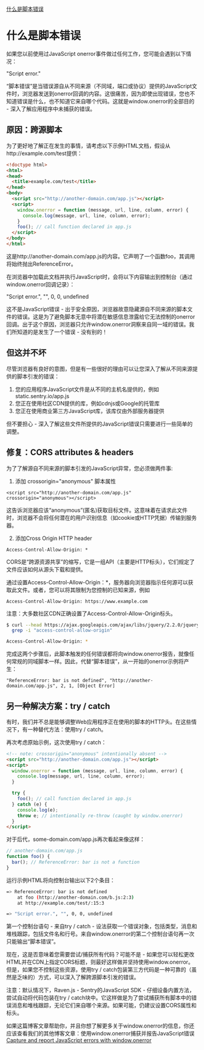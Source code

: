 [什么是脚本错误](https://blog.sentry.io/2016/05/17/what-is-script-error)

# 什么是脚本错误

如果您以前使用过JavaScript onerror事件做过任何工作，您可能会遇到以下情况：

"Script error."

“脚本错误”是当错误源自从不同来源（不同域，端口或协议）提供的JavaScript文件时，浏览器发送到onerror回调的内容。这很痛苦，因为即使出现错误，您也不知道错误是什么，也不知道它来自哪个代码。这就是window.onerror的全部目的 - 深入了解应用程序中未捕获的错误。

## 原因：跨源脚本

为了更好地了解正在发生的事情，请考虑以下示例HTML文档，假设从http://example.com/test提供：

```html
<!doctype html>
<html>
<head>
  <title>example.com/test</title>
</head>
<body>
  <script src="http://another-domain.com/app.js"></script>
  <script>
    window.onerror = function (message, url, line, column, error) {
      console.log(message, url, line, column, error);
    }
    foo(); // call function declared in app.js
  </script>
</body>
</html>
```

这是http://another-domain.com/app.js的内容。它声明了一个函数foo，其调用将始终抛出ReferenceError。

在浏览器中加载此文档并执行JavaScript时，会将以下内容输出到控制台（通过window.onerror回调记录）：

"Script error.", "", 0, 0, undefined

这不是JavaScript错误 - 出于安全原因，浏览器故意隐藏源自不同来源的脚本文件的错误。这是为了避免脚本无意中将潜在敏感信息泄露给它无法控制的onerror回调。出于这个原因，浏览器只允许window.onerror洞察来自同一域的错误。我们所知道的是发生了一个错误 - 没有别的！

## 但这并不坏

尽管浏览器有良好的意图，但是有一些很好的理由可以让您深入了解从不同来源提供的脚本引发的错误：

1. 您的应用程序JavaScript文件是从不同的主机名提供的，例如static.sentry.io/app.js
2. 您正在使用社区CDN提供的库，例如cdnjs或Google的托管库
3. 您正在使用商业第三方JavaScript库，该库仅由外部服务器提供

但不要担心 - 深入了解这些文件所提供的JavaScript错误只需要进行一些简单的调整。

## 修复：CORS attributes & headers

为了了解源自不同来源的脚本引发的JavaScript异常，您必须做两件事:

1. 添加 crossorigin="anonymous" 脚本属性

`<script src="http://another-domain.com/app.js" crossorigin="anonymous"></script>`

这告诉浏览器应该“anonymous”(匿名)获取目标文件。这意味着在请求此文件时，浏览器不会将任何潜在的用户识别信息（如cookie或HTTP凭据）传输到服务器。

2. 添加Cross Origin HTTP header

`Access-Control-Allow-Origin: *`

CORS是“跨源资源共享”的缩写，它是一组API（主要是HTTP标头），它们规定了文件应该如何从源头下载和提供。

通过设置Access-Control-Allow-Origin：*，服务器向浏览器指示任何源可以获取此文件。或者，您可以将其限制为您控制的已知来源，例如

`Access-Control-Allow-Origin: https://www.example.com`

注意：大多数社区CDN正确设置了Access-Control-Allow-Origin标头。

```bash
$ curl --head https://ajax.googleapis.com/ajax/libs/jquery/2.2.0/jquery.js | \
  grep -i "access-control-allow-origin"

Access-Control-Allow-Origin: *
```

完成这两个步骤后，此脚本触发的任何错误都将向window.onerror报告，就像任何常规的同域脚本一样。因此，代替“脚本错误”，从一开始的onerror示例将产生：

`"ReferenceError: bar is not defined", "http://another-domain.com/app.js", 2, 1, [Object Error]`

## 另一种解决方案：try / catch

有时，我们并不总是能够调整Web应用程序正在使用的脚本的HTTP头。在这些情况下，有一种替代方法：使用try / catch。

再次考虑原始示例，这次使用try / catch：

```html
<!-- note: crossorigin="anonymous" intentionally absent -->
<script src="http://another-domain.com/app.js"></script>
<script>
  window.onerror = function (message, url, line, column, error) {
    console.log(message, url, line, column, error);
  }

  try {
    foo(); // call function declared in app.js
  } catch (e) {
    console.log(e);
    throw e; // intentionally re-throw (caught by window.onerror)
  }
</script>
```

对于后代，some-domain.com/app.js再次看起来像这样：

```js
// another-domain.com/app.js
function foo() {
  bar(); // ReferenceError: bar is not a function
}
```

运行示例HTML将向控制台输出以下2个条目：

```bash
=> ReferenceError: bar is not defined
    at foo (http://another-domain.com/b.js:2:3)
    at http://example.com/test/:15:3

=> "Script error.", "", 0, 0, undefined
```

第一个控制台语句 - 来自try / catch - 设法获取一个错误对象，包括类型，消息和堆栈跟踪，包括文件名和行号。来自window.onerror的第二个控制台语句再一次只能输出“脚本错误”。

现在，这是否意味着您需要尝试/捕获所有代码？可能不是 - 如果您可以轻松更改HTML并在CDN上指定CORS标题，则最好这样做并坚持使用window.onerror。但是，如果您不控制这些资源，使用try / catch包装第三方代码是一种可靠的（虽然是乏味的）方式，可以深入了解跨源脚本引发的错误。

注意：默认情况下，Raven.js - Sentry的JavaScript SDK - 仔细设备内置方法，尝试自动将代码包装在try / catch块中。它这样做是为了尝试捕获所有脚本中的错误消息和堆栈跟踪，无论它们来自哪个来源。如果可能，仍建议设置CORS属性和标头。

如果这篇博客文章帮助你，并且你想了解更多关于window.onerror的信息，你还应该查看我们的其他博客文章：使用window.onerror捕获并报告JavaScript错误 [Capture and report JavaScript errors with window.onerror](https://blog.sentry.io/2016/01/04/client-javascript-reporting-window-onerror.html)
